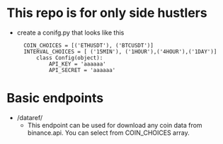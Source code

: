 # This repo is for only side hustlers

- create a conifg.py that looks like this
    
        COIN_CHOICES = [('ETHUSDT'), ('BTCUSDT')]
        INTERVAL_CHOICES = [ ('15MIN'), ('1HOUR'),('4HOUR'),('1DAY')]
            class Config(object):
                API_KEY = 'aaaaaa'
                API_SECRET = 'aaaaaa'

# Basic endpoints
- /dataref/
    - This endpoint can be used for download any coin data from binance.api. You can select from 
    COIN_CHOICES array.